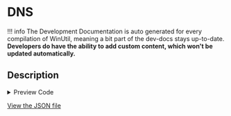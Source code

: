 # DNS


!!! info
     The Development Documentation is auto generated for every compilation of WinUtil, meaning a bit part of the dev-docs stays up-to-date. **Developers do have the ability to add custom content, which won't be updated automatically.**


## Description



<!-- BEGIN CUSTOM CONTENT -->

<!-- END CUSTOM CONTENT -->

<details>
<summary>Preview Code</summary>

```json
{
  "Content": "DNS",
  "category": "z__Advanced Tweaks - CAUTION",
  "panel": "1",
  "Order": "a040_",
  "Type": "Combobox",
  "ComboItems": "Default DHCP Google Cloudflare Cloudflare_Malware Cloudflare_Malware_Adult Open_DNS Quad9 AdGuard_Ads_Trackers AdGuard_Ads_Trackers_Malware_Adult"
}
```
</details>



<!-- BEGIN SECOND CUSTOM CONTENT -->

<!-- END SECOND CUSTOM CONTENT -->

[View the JSON file](https://github.com/ChrisTitusTech/winutil/tree/main/config/tweaks.json)

